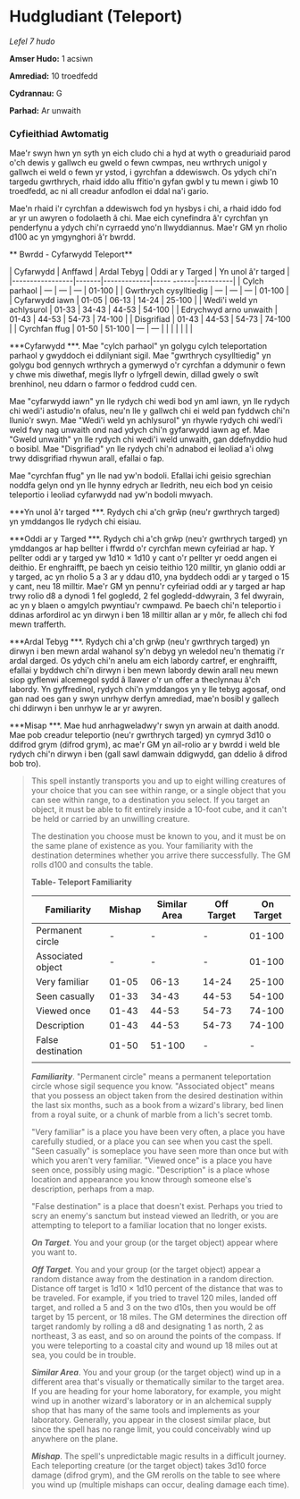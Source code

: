 # Hudgludiant (Teleport)

*Lefel 7 hudo*

**Amser Hudo:** 1 acsiwn

**Amrediad:** 10 troedfedd

**Cydrannau:** G

**Parhad:** Ar unwaith

### Cyfieithiad Awtomatig

Mae'r swyn hwn yn syth yn eich cludo chi a hyd at wyth o greaduriaid parod o'ch dewis y gallwch eu gweld o fewn cwmpas, neu wrthrych unigol y gallwch ei weld o fewn yr ystod, i gyrchfan a ddewiswch. Os ydych chi'n targedu gwrthrych, rhaid iddo allu ffitio'n gyfan gwbl y tu mewn i giwb 10 troedfedd, ac ni all creadur anfodlon ei ddal na'i gario.

Mae'n rhaid i'r cyrchfan a ddewiswch fod yn hysbys i chi, a rhaid iddo fod ar yr un awyren o fodolaeth â chi. Mae eich cynefindra â'r cyrchfan yn penderfynu a ydych chi'n cyrraedd yno'n llwyddiannus. Mae'r GM yn rholio d100 ac yn ymgynghori â'r bwrdd.

** Bwrdd - Cyfarwydd Teleport**

| Cyfarwydd | Anffawd | Ardal Tebyg | Oddi ar y Targed | Yn unol â'r targed |
|-----------------|-------|-------------|----- ------|----------|
| Cylch parhaol | — | — | — | 01-100 |
| Gwrthrych cysylltiedig | — | — | — | 01-100 |
| Cyfarwydd iawn | 01-05 | 06-13 | 14-24 | 25-100 |
| Wedi'i weld yn achlysurol | 01-33 | 34-43 | 44-53 | 54-100 |
| Edrychwyd arno unwaith | 01-43 | 44-53 | 54-73 | 74-100 |
| Disgrifiad | 01-43 | 44-53 | 54-73 | 74-100 |
| Cyrchfan ffug | 01-50 | 51-100 | — | — |
| | | | | |

***Cyfarwydd ***. Mae "cylch parhaol" yn golygu cylch teleportation parhaol y gwyddoch ei ddilyniant sigil. Mae "gwrthrych cysylltiedig" yn golygu bod gennych wrthrych a gymerwyd o'r cyrchfan a ddymunir o fewn y chwe mis diwethaf, megis llyfr o lyfrgell dewin, dillad gwely o swît brenhinol, neu ddarn o farmor o feddrod cudd cen.

Mae "cyfarwydd iawn" yn lle rydych chi wedi bod yn aml iawn, yn lle rydych chi wedi'i astudio'n ofalus, neu'n lle y gallwch chi ei weld pan fyddwch chi'n llunio'r swyn. Mae "Wedi'i weld yn achlysurol" yn rhywle rydych chi wedi'i weld fwy nag unwaith ond nad ydych chi'n gyfarwydd iawn ag ef. Mae "Gweld unwaith" yn lle rydych chi wedi'i weld unwaith, gan ddefnyddio hud o bosibl. Mae "Disgrifiad" yn lle rydych chi'n adnabod ei leoliad a'i olwg trwy ddisgrifiad rhywun arall, efallai o fap.

Mae "cyrchfan ffug" yn lle nad yw'n bodoli. Efallai ichi geisio sgrechian noddfa gelyn ond yn lle hynny edrych ar lledrith, neu eich bod yn ceisio teleportio i leoliad cyfarwydd nad yw'n bodoli mwyach.

***Yn unol â'r targed ***. Rydych chi a'ch grŵp (neu'r gwrthrych targed) yn ymddangos lle rydych chi eisiau.

***Oddi ar y Targed ***. Rydych chi a'ch grŵp (neu'r gwrthrych targed) yn ymddangos ar hap bellter i ffwrdd o'r cyrchfan mewn cyfeiriad ar hap. Y pellter oddi ar y targed yw 1d10 × 1d10 y cant o'r pellter yr oedd angen ei deithio. Er enghraifft, pe baech yn ceisio teithio 120 milltir, yn glanio oddi ar y targed, ac yn rholio 5 a 3 ar y ddau d10, yna byddech oddi ar y targed o 15 y cant, neu 18 milltir. Mae'r GM yn pennu'r cyfeiriad oddi ar y targed ar hap trwy rolio d8 a dynodi 1 fel gogledd, 2 fel gogledd-ddwyrain, 3 fel dwyrain, ac yn y blaen o amgylch pwyntiau'r cwmpawd. Pe baech chi'n teleportio i ddinas arfordirol ac yn dirwyn i ben 18 milltir allan ar y môr, fe allech chi fod mewn trafferth.

***Ardal Tebyg ***. Rydych chi a'ch grŵp (neu'r gwrthrych targed) yn dirwyn i ben mewn ardal wahanol sy'n debyg yn weledol neu'n thematig i'r ardal darged. Os ydych chi'n anelu am eich labordy cartref, er enghraifft, efallai y byddwch chi'n dirwyn i ben mewn labordy dewin arall neu mewn siop gyflenwi alcemegol sydd â llawer o'r un offer a theclynnau â'ch labordy. Yn gyffredinol, rydych chi'n ymddangos yn y lle tebyg agosaf, ond gan nad oes gan y swyn unrhyw derfyn amrediad, mae'n bosibl y gallech chi ddirwyn i ben unrhyw le ar yr awyren.

***Misap ***. Mae hud anrhagweladwy'r swyn yn arwain at daith anodd. Mae pob creadur teleportio (neu'r gwrthrych targed) yn cymryd 3d10 o ddifrod grym (difrod grym), ac mae'r GM yn ail-rolio ar y bwrdd i weld ble rydych chi'n dirwyn i ben (gall sawl damwain ddigwydd, gan ddelio â difrod bob tro).

>  This spell instantly transports you and up to eight willing creatures of your choice that you can see within range, or a single object that you can see within range, to a destination you select. If you target an object, it must be able to fit entirely inside a 10-foot cube, and it can't be held or carried by an unwilling creature.
>  
>  The destination you choose must be known to you, and it must be on the same plane of existence as you. Your familiarity with the destination determines whether you arrive there successfully. The GM rolls d100 and consults the table.
>  
>  **Table- Teleport Familiarity**
>  
>  | Familiarity       | Mishap | Similar Area | Off Target | On Target |
>  |-------------------|--------|--------------|------------|-----------|
>  | Permanent circle  | -      | -            | -          | 01-100    |
>  | Associated object | -      | -            | -          | 01-100    |
>  | Very familiar     | 01-05  | 06-13        | 14-24      | 25-100    |
>  | Seen casually     | 01-33  | 34-43        | 44-53      | 54-100    |
>  | Viewed once       | 01-43  | 44-53        | 54-73      | 74-100    |
>  | Description       | 01-43  | 44-53        | 54-73      | 74-100    |
>  | False destination | 01-50  | 51-100       | -          | -         |
>  |                   |        |              |            |           |
>  
>  ***Familiarity***. "Permanent circle" means a permanent teleportation circle whose sigil sequence you know. "Associated object" means that you possess an object taken from the desired destination within the last six months, such as a book from a wizard's library, bed linen from a royal suite, or a chunk of marble from a lich's secret tomb.
>  
>  "Very familiar" is a place you have been very often, a place you have carefully studied, or a place you can see when you cast the spell. "Seen casually" is someplace you have seen more than once but with which you aren't very familiar. "Viewed once" is a place you have seen once, possibly using magic. "Description" is a place whose location and appearance you know through someone else's description, perhaps from a map.
>  
>  "False destination" is a place that doesn't exist. Perhaps you tried to scry an enemy's sanctum but instead viewed an lledrith, or you are attempting to teleport to a familiar location that no longer exists.
>  
>  ***On Target***. You and your group (or the target object) appear where you want to.
>  
>  ***Off Target***. You and your group (or the target object) appear a random distance away from the destination in a random direction. Distance off target is 1d10 × 1d10 percent of the distance that was to be traveled. For example, if you tried to travel 120 miles, landed off target, and rolled a 5 and 3 on the two d10s, then you would be off target by 15 percent, or 18 miles. The GM determines the direction off target randomly by rolling a d8 and designating 1 as north, 2 as northeast, 3 as east, and so on around the points of the compass. If you were teleporting to a coastal city and wound up 18 miles out at sea, you could be in trouble.
>  
>  ***Similar Area***. You and your group (or the target object) wind up in a different area that's visually or thematically similar to the target area. If you are heading for your home laboratory, for example, you might wind up in another wizard's laboratory or in an alchemical supply shop that has many of the same tools and implements as your laboratory. Generally, you appear in the closest similar place, but since the spell has no range limit, you could conceivably wind up anywhere on the plane.
>  
>  ***Mishap***. The spell's unpredictable magic results in a difficult journey. Each teleporting creature (or the target object) takes 3d10 force damage (difrod grym), and the GM rerolls on the table to see where you wind up (multiple mishaps can occur, dealing damage each time).
